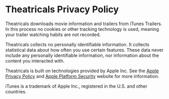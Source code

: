 # Theatricals Privacy Policy

Theatricals downloads movie information and trailers from iTunes Trailers. In this process no cookies or other tracking technology is used, meaning your trailer watching habits are not recorded.

Theatricals collects no personally identifiable information. It collects statistical data about how often you use certain features. These data never include any personally identifiable information, nor information about the content you interacted with.

Theatricals is built on technologies provided by Apple Inc. See the [Apple Privacy Policy](https://www.apple.com/legal/privacy/en-ww/) and [Apple Platform Security](https://support.apple.com/guide/security/welcome/web) website for more information.

iTunes is a trademark of Apple Inc., registered in the U.S. and other countries.
